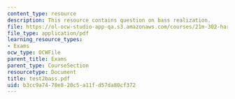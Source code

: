```yaml
---
content_type: resource
description: This resource contains question on bass realization.
file: https://ol-ocw-studio-app-qa.s3.amazonaws.com/courses/21m-302-harmony-and-counterpoint-ii-spring-2005/b3cc9a7478e820c5a11fd57da80cf372_test2bass.pdf
file_type: application/pdf
learning_resource_types:
- Exams
ocw_type: OCWFile
parent_title: Exams
parent_type: CourseSection
resourcetype: Document
title: test2bass.pdf
uid: b3cc9a74-78e8-20c5-a11f-d57da80cf372
---
```


